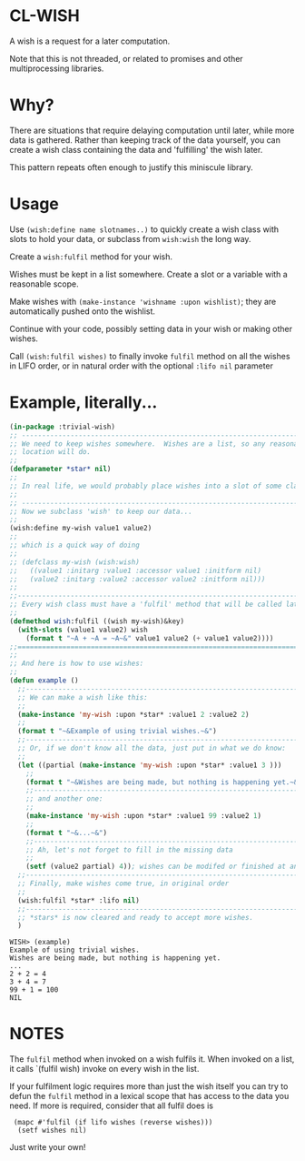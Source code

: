 # CL-WISH

A wish is a request for a later computation.

Note that this is not threaded, or related to promises and other multiprocessing libraries.

# Why?

There are situations that require delaying computation until later, while more data is gathered.  Rather than keeping track of the data yourself, you can create a wish class containing the data and 'fulfilling' the wish later.

This pattern repeats often enough to justify this miniscule library.

# Usage

Use `(wish:define name slotnames..)` to quickly create a wish class with slots to hold your data, or subclass from `wish:wish` the long way.

Create a `wish:fulfil` method for your wish.

Wishes must be kept in a list somewhere.  Create a slot or a variable with a reasonable scope.

Make wishes with `(make-instance 'wishname :upon wishlist)`; they are automatically pushed onto the wishlist.

Continue with your code, possibly setting data in your wish or making other wishes.

Call `(wish:fulfil wishes)` to finally invoke `fulfil` method on all the wishes in LIFO order, or in natural order with the optional `:lifo nil` parameter

# Example, literally...

```lisp
(in-package :trivial-wish)
;; -----------------------------------------------------------------------------
;; We need to keep wishes somewhere.  Wishes are a list, so any reasonable
;; location will do.
;;
(defparameter *star* nil)
;;
;; In real life, we would probably place wishes into a slot of some class.
;;
;; -----------------------------------------------------------------------------
;; Now we subclass 'wish' to keep our data...
;;
(wish:define my-wish value1 value2)
;;
;; which is a quick way of doing
;;
;; (defclass my-wish (wish:wish)
;;   ((value1 :initarg :value1 :accessor value1 :initform nil)
;;   (value2 :initarg :value2 :accessor value2 :initform nil)))
;;
;;------------------------------------------------------------------------------
;; Every wish class must have a 'fulfil' method that will be called later.
;;
(defmethod wish:fulfil ((wish my-wish)&key)
  (with-slots (value1 value2) wish
    (format t "~A + ~A = ~A~&" value1 value2 (+ value1 value2))))
;;==============================================================================
;;
;; And here is how to use wishes:
;;
(defun example ()
  ;;----------------------------------------------------------------------------
  ;; We can make a wish like this:
  ;;
  (make-instance 'my-wish :upon *star* :value1 2 :value2 2)
  ;;
  (format t "~&Example of using trivial wishes.~&")
  ;;----------------------------------------------------------------------------
  ;; Or, if we don't know all the data, just put in what we do know:
  ;;
  (let ((partial (make-instance 'my-wish :upon *star* :value1 3 )))
    ;;
    (format t "~&Wishes are being made, but nothing is happening yet.~&")
    ;;--------------------------------------------------------------------------
    ;; and another one:
    ;;
    (make-instance 'my-wish :upon *star* :value1 99 :value2 1)
    ;;
    (format t "~&...~&")
    ;;--------------------------------------------------------------------------
    ;; Ah, let's not forget to fill in the missing data
    ;;
    (setf (value2 partial) 4)); wishes can be modifed or finished at any time...
  ;;----------------------------------------------------------------------------
  ;; Finally, make wishes come true, in original order
  ;;
  (wish:fulfil *star* :lifo nil)
  ;;----------------------------------------------------------------------------
  ;; *stars* is now cleared and ready to accept more wishes.
  )
```

```
WISH> (example)
Example of using trivial wishes.
Wishes are being made, but nothing is happening yet.
...
2 + 2 = 4
3 + 4 = 7
99 + 1 = 100
NIL
```
# NOTES

The `fulfil` method when invoked on a wish fulfils it.  When invoked on a list, it calls `(fulfil wish) invoke on every wish in the list.

If your fulfilment logic requires more than just the wish itself you can try to defun the `fulfil` method in a lexical scope that has access to the data you need.  If more is required, consider that all fulfil does is
```
 (mapc #'fulfil (if lifo wishes (reverse wishes)))
  (setf wishes nil)
```
Just write your own!
